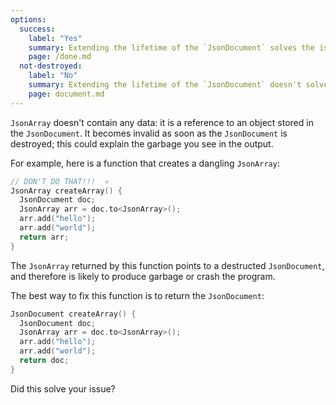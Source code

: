 ```yaml
---
options:
  success:
    label: "Yes"
    summary: Extending the lifetime of the `JsonDocument` solves the issue
    page: /done.md
  not-destroyed:
    label: "No"
    summary: Extending the lifetime of the `JsonDocument` doesn't solve the issue
    page: document.md
---
```


`JsonArray` doesn't contain any data: it is a reference to an object stored in the `JsonDocument`. It becomes invalid as soon as the `JsonDocument` is destroyed; this could explain the garbage you see in the output.

For example, here is a function that creates a dangling `JsonArray`:

```c++
// DON'T DO THAT!!!  💀
JsonArray createArray() {
  JsonDocument doc;
  JsonArray arr = doc.to<JsonArray>();
  arr.add("hello");
  arr.add("world");
  return arr;
}
```

The `JsonArray` returned by this function points to a destructed `JsonDocument`, and therefore is likely to produce garbage or crash the program.

The best way to fix this function is to return the `JsonDocument`:

```c++
JsonDocument createArray() {
  JsonDocument doc;
  JsonArray arr = doc.to<JsonArray>();
  arr.add("hello");
  arr.add("world");
  return doc;
}
```

Did this solve your issue?
